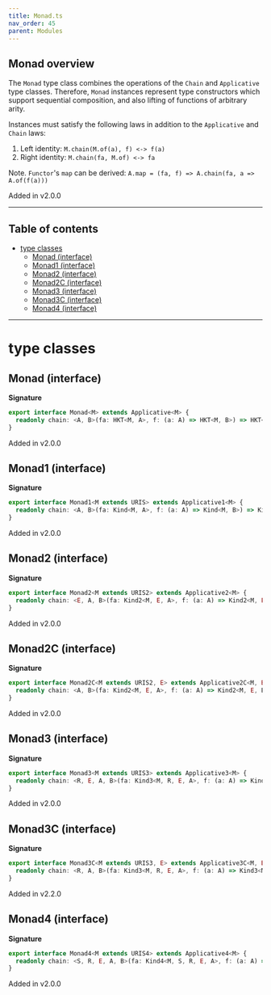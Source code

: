```yaml
---
title: Monad.ts
nav_order: 45
parent: Modules
---
```


## Monad overview

The `Monad` type class combines the operations of the `Chain` and
`Applicative` type classes. Therefore, `Monad` instances represent type
constructors which support sequential composition, and also lifting of
functions of arbitrary arity.

Instances must satisfy the following laws in addition to the `Applicative` and `Chain` laws:

1. Left identity: `M.chain(M.of(a), f) <-> f(a)`
2. Right identity: `M.chain(fa, M.of) <-> fa`

Note. `Functor`'s `map` can be derived: `A.map = (fa, f) => A.chain(fa, a => A.of(f(a)))`

Added in v2.0.0

---

<h2 class="text-delta">Table of contents</h2>

- [type classes](#type-classes)
  - [Monad (interface)](#monad-interface)
  - [Monad1 (interface)](#monad1-interface)
  - [Monad2 (interface)](#monad2-interface)
  - [Monad2C (interface)](#monad2c-interface)
  - [Monad3 (interface)](#monad3-interface)
  - [Monad3C (interface)](#monad3c-interface)
  - [Monad4 (interface)](#monad4-interface)

---

# type classes

## Monad (interface)

**Signature**

```ts
export interface Monad<M> extends Applicative<M> {
  readonly chain: <A, B>(fa: HKT<M, A>, f: (a: A) => HKT<M, B>) => HKT<M, B>
}
```

Added in v2.0.0

## Monad1 (interface)

**Signature**

```ts
export interface Monad1<M extends URIS> extends Applicative1<M> {
  readonly chain: <A, B>(fa: Kind<M, A>, f: (a: A) => Kind<M, B>) => Kind<M, B>
}
```

Added in v2.0.0

## Monad2 (interface)

**Signature**

```ts
export interface Monad2<M extends URIS2> extends Applicative2<M> {
  readonly chain: <E, A, B>(fa: Kind2<M, E, A>, f: (a: A) => Kind2<M, E, B>) => Kind2<M, E, B>
}
```

Added in v2.0.0

## Monad2C (interface)

**Signature**

```ts
export interface Monad2C<M extends URIS2, E> extends Applicative2C<M, E> {
  readonly chain: <A, B>(fa: Kind2<M, E, A>, f: (a: A) => Kind2<M, E, B>) => Kind2<M, E, B>
}
```

Added in v2.0.0

## Monad3 (interface)

**Signature**

```ts
export interface Monad3<M extends URIS3> extends Applicative3<M> {
  readonly chain: <R, E, A, B>(fa: Kind3<M, R, E, A>, f: (a: A) => Kind3<M, R, E, B>) => Kind3<M, R, E, B>
}
```

Added in v2.0.0

## Monad3C (interface)

**Signature**

```ts
export interface Monad3C<M extends URIS3, E> extends Applicative3C<M, E> {
  readonly chain: <R, A, B>(fa: Kind3<M, R, E, A>, f: (a: A) => Kind3<M, R, E, B>) => Kind3<M, R, E, B>
}
```

Added in v2.2.0

## Monad4 (interface)

**Signature**

```ts
export interface Monad4<M extends URIS4> extends Applicative4<M> {
  readonly chain: <S, R, E, A, B>(fa: Kind4<M, S, R, E, A>, f: (a: A) => Kind4<M, S, R, E, B>) => Kind4<M, S, R, E, B>
}
```

Added in v2.0.0
